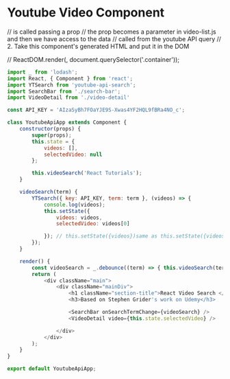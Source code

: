 # Youtube Video Component
// <VideoList videos={this.state.videos} /> is called passing a prop
// the prop becomes a parameter in video-list.js and then we have access to the data 
// called from the youtube API query
// 2.  Take this component's generated HTML and put it in the DOM

// ReactDOM.render(<App />, document.querySelector('.container'));


```js
import _ from 'lodash';
import React, { Component } from 'react';
import YTSearch from 'youtube-api-search';
import SearchBar from './search-bar';
import VideoDetail from './video-detail'

const API_KEY = 'AIzaSyBh7FOaYJE9S-Xwas4YF2HQL9fBRa4NO_c';

class YoutubeApiApp extends Component {
    constructor(props) {
        super(props);
        this.state = {
            videos: [],
            selectedVideo: null
        };

        this.videoSearch('React Tutorials');
    }

    videoSearch(term) {
        YTSearch({ key: API_KEY, term: term }, (videos) => {
            console.log(videos);
            this.setState({
                videos: videos,
                selectedVideo: videos[0]

            }); // this.setState({videos})same as this.setState({videos: videos})
        });
    }

    render() {
        const videoSearch = _.debounce((term) => { this.videoSearch(term) }, 1800);
        return (
            <div className="main">
                <div className="mainDiv">
                    <h1 className="section-title">React Video Search </h1>
                    <h3>Based on Stephen Grider's work on Udemy</h3>

                    <SearchBar onSearchTermChange={videoSearch} />
                    <VideoDetail video={this.state.selectedVideo} />

                </div>
            </div>
        );
    }
}

export default YoutubeApiApp;

```
